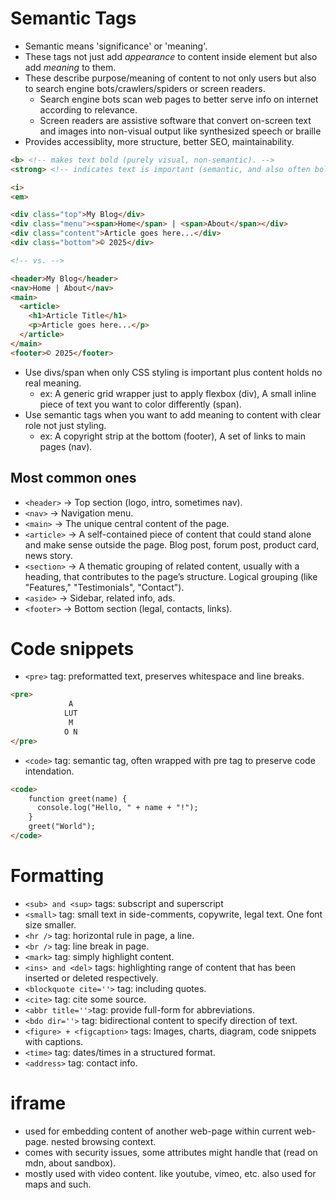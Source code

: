 # Semantic Tags
- Semantic means 'significance' or 'meaning'.
- These tags not just add _appearance_ to content inside element but also add _meaning_ to them.
- These describe purpose/meaning of content to not only users but also to search engine bots/crawlers/spiders or screen readers.
    - Search engine bots scan web pages to better serve info on internet according to relevance.
    - Screen readers are assistive software that convert on-screen text and images into non-visual output like synthesized speech or braille
- Provides accessiblity, more structure, better SEO, maintainability.
```html
<b> <!-- makes text bold (purely visual, non-semantic). -->
<strong> <!-- indicates text is important (semantic, and also often bold by default). -->

<i>
<em>
```
```html
<div class="top">My Blog</div>
<div class="menu"><span>Home</span> | <span>About</span></div>
<div class="content">Article goes here...</div>
<div class="bottom">© 2025</div>

<!-- vs. -->

<header>My Blog</header>
<nav>Home | About</nav>
<main>
  <article>
    <h1>Article Title</h1>
    <p>Article goes here...</p>
  </article>
</main>
<footer>© 2025</footer>
```
- Use divs/span when only CSS styling is important plus content holds no real meaning.
    - ex: A generic grid wrapper just to apply flexbox (div), A small inline piece of text you want to color differently (span).
- Use semantic tags when you want to add meaning to content with clear role not just styling.
    - ex: A copyright strip at the bottom (footer), A set of links to main pages (nav).

## Most common ones
- `<header>` -> Top section (logo, intro, sometimes nav).
- `<nav>` -> Navigation menu.
- `<main>` -> The unique central content of the page.
- `<article>` -> A self-contained piece of content that could stand alone and make sense outside the page. Blog post, forum post, product card, news story.
- `<section>` -> A thematic grouping of related content, usually with a heading, that contributes to the page’s structure. Logical grouping (like "Features," "Testimonials", "Contact").
- `<aside>` -> Sidebar, related info, ads.
- `<footer>` -> Bottom section (legal, contacts, links).

# Code snippets
- `<pre>` tag: preformatted text, preserves whitespace and line breaks. 
```html
<pre>
             A
            LUT
             M
            O N
</pre>
```
- `<code>` tag: semantic tag, often wrapped with pre tag to preserve code intendation.
```html
<code>
    function greet(name) {
      console.log("Hello, " + name + "!");
    }
    greet("World");
</code>
```

# Formatting
- `<sub> and <sup>` tags: subscript and superscript
- `<small>` tag: small text in side-comments, copywrite, legal text. One font size smaller.
- `<hr />` tag: horizontal rule in page, a line.
- `<br />` tag: line break in page.
- `<mark>` tag: simply highlight content.
- `<ins> and <del>` tags: highlighting range of content that has been inserted or deleted respectively.
- `<blockquote cite=''>` tag: including quotes.
- `<cite>` tag: cite some source.
- `<abbr title=''>`tag: provide full-form for abbreviations.
- `<bdo dir=''>` tag: bidirectional content to specify direction of text.
- `<figure> + <figcaption>` tags: Images, charts, diagram, code snippets with captions.
- `<time>` tag: dates/times in a structured format.
- `<address>` tag: contact info.

# iframe
- used for embedding content of another web-page within current web-page. nested browsing context.
- comes with security issues, some attributes might handle that (read on mdn, about sandbox).
- mostly used with video content. like youtube, vimeo, etc. also used for maps and such.